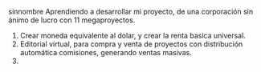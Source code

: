 sinnombre
Aprendiendo a desarrollar mi proyecto, de una corporación sin ánimo de lucro con 11 megaproyectos.
1. Crear moneda equivalente al dolar, y crear la renta basica universal.
2. Editorial virtual, para compra y venta de proyectos con distribución automática comisiones, generando ventas masivas.
3. 


